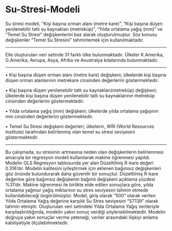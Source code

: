 # Su-Stresi-Modeli
Su stresi modeli, “Kişi başına orman alanı (metre kare)”, “Kişi başına düşen yenilenebilir tatlı su kaynakları (metreküp)”, “Yılda ortalama yağış (mm)” ve “Temel Su Stresi” değişkenlerini baz alarak oluşturulmuştur. Söz konusu değişkenler “Temel Su Stresini” tahminlemek için kullanılmaktadır.

--------------------------------------------------------------------------------------
Elle oluşturulan veri setinde 31 farklı ülke bulunmaktadır. Ülkeler K.Amerika, G.Amerika, Avrupa, Asya, Afrika ve Avustralya kıtalarında bulunmaktadır.

--------------------------------------------------------------------------------------
• Kişi başına düşen orman alanı (metre kare) değişkeni; ülkelerde kişi başına düşen orman alanlarının metrekare cinsinden değerlerini göstermektedir.

• Kişi başına düşen yenilenebilir tatlı su kaynakları(metreküp) değişkeni; ülkelerde kişi başına düşen yenilenebilir tatlı su kaynaklarının metreküp cinsinden değerlerini göstermektedir.

• Yılda ortalama yağış (mm) değişkeni; ülkelerde yılda ortalama yağışının mm cinsinden değerlerini göstermektedir.

• Temel Su Stresi değişkeni değerleri; ülkelerin, WRI (World Resources Institute) tarafından belirlenmiş olan temel su stresi seviyesini göstermektedir.

---------------------------------------------------------------------------------------
Bu çalışmada, su stresinin artmasına neden olan değişkenlerin belirlenmesi amacıyla bir regresyon modeli kullanılarak makine öğrenmesi yapıldı. Modelin OLS Regresyon tablosunda yer alan Düzeltilmiş R-kare değeri 0.316’dır. Modelin kalitesini iyileştirmek için eklenen bağımsız değişkenleri göz önünde bulundurarak daha güvenilir bir sonuçtur. Düzeltilmiş R-kare değerine göre bağımsız değişkenin bağımlı değişkeni açıklama yüzdesi %31’dir. Makine öğrenmesi ile birlikte elde edilen sonuçlara göre, yılda ortalama yağmur yağış miktarının su stres seviyesini tahmin etmede kullanılabileceği öngörülmüştür. Model, giriş olarak “500” olarak verilen Yılda Ortalama Yağış değerine karşılık Su Stres seviyesini “57.139” olarak tahmin etmiştir. Oluşturulan veri setindeki Yılda Ortalama Yağış verileriyle karşılaştırıldığında, modelin yakın sonuç verdiği söylenebilmektedir. Modelin doğruya yakın sonuçlar verme yeteneği, veriler arasındaki ilişkiyi anlama kabiliyetiyle ölçülebilmektedir.
